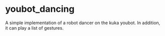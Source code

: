# youbot_dancing
A simple implementation of a robot dancer on the kuka youbot. In addition, it can play a list of gestures.
